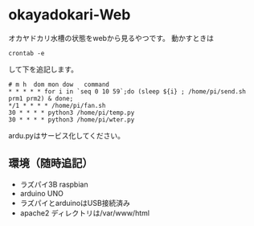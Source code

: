 # okayadokari-Web
オカヤドカリ水槽の状態をwebから見るやつです。
動かすときは

```
crontab -e 
```
して下を追記します。
```
# m h  dom mon dow   command
* * * * * for i in `seq 0 10 59`;do (sleep ${i} ; /home/pi/send.sh prm1 prm2) & done; 
*/1 * * * * /home/pi/fan.sh
30 * * * * python3 /home/pi/temp.py
30 * * * * python3 /home/pi/wter.py

```
ardu.pyはサービス化してください。

## 環境（随時追記）
- ラズパイ3B raspbian
- arduino UNO
- ラズパイとarduinoはUSB接続済み
- apache2 ディレクトリは/var/www/html
